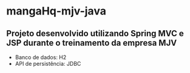 # mangaHq-mjv-java
## Projeto desenvolvido utilizando Spring MVC e JSP durante o treinamento da empresa MJV 

* Banco de dados: H2
* API de persistência: JDBC
